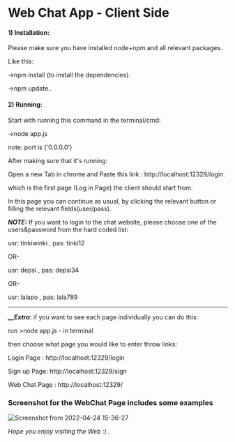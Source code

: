 # Web Chat App - Client Side



<h4>1) Installation:</h4>

Please make sure you have installed node+npm and all relevant packages.

Like this:

->npm install (to install the dependencies).

->npm update..

<h4>2) Running:</h4>

Start with running this command in the terminal/cmd:

->node app.js

note: port is ('0.0.0.0')



After making sure that it's running:

Open a new Tab in chrome and Paste this link : http://localhost:12329/login.

which is the first page (Log in Page) the client should start from.

In this page you can continue as usual, by clicking the relevant button or filling the relevant fields(user/pass).

***NOTE:*** 
If you want to login to the chat website, please choose one of the users&password from the hard coded list:

  usr: tinkiwinki , pas: tinki12
  
OR-

  usr: depsi , pas: depsi34
  
OR-

  usr: lalapo , pas: lala789


*********************************************************************

***__Extra***: if you want to see each page individually you can do this:

run >node app.js - in terminal

then choose what page you would like to enter throw links:

Login Page : http://localhost:12329/login

Sign up Page: http://localhost:12329/sign

Web Chat Page : http://localhost:12329/





<h3> Screenshot for the WebChat Page includes some examples</h3>

![Screenshot from 2022-04-24 15-36-27](https://user-images.githubusercontent.com/92433505/164977069-01ad2a50-d91f-4f81-b606-75d36f8b2f5a.png)


*Hope you enjoy visiting the Web :) .*



